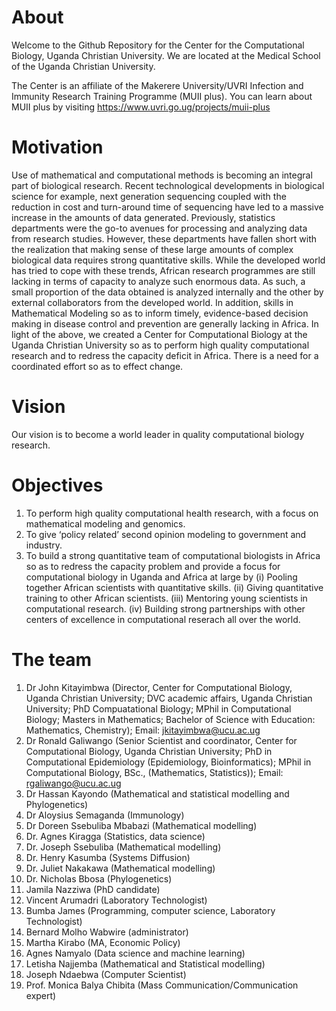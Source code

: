 # About
Welcome to the Github Repository for the Center for the Computational Biology, Uganda Christian University. We are located at the Medical School of the Uganda Christian University.

The Center is an affiliate of the Makerere University/UVRI Infection and Immunity Research Training Programme (MUII plus). You can learn about MUII plus by visiting https://www.uvri.go.ug/projects/muii-plus

# Motivation
Use of mathematical and computational methods is becoming an integral part of biological research. Recent technological developments in biological science for example, next generation sequencing coupled with the reduction in cost and turn-around time of sequencing have led to a massive increase in the amounts of data generated. Previously, statistics departments were the go-to avenues for processing and analyzing data from research studies. However, these departments have fallen short with the realization that making sense of these large amounts of complex biological data requires strong quantitative skills. While the developed world has tried to cope with these trends, African research programmes are still lacking in terms of capacity to analyze such enormous data. As such, a small proportion of the data obtained is analyzed internally and the other by external collaborators from the developed world. In addition, skills in Mathematical Modeling so as to inform timely, evidence-based decision making in disease control and prevention are generally lacking in Africa. In light of the above, we created a Center for Computational Biology at the Uganda Christian University so as to perform high quality computational research and to redress the capacity deficit in Africa. There is a need for a coordinated effort so as to effect change.

# Vision
Our vision is to become a world leader in quality computational biology research.

# Objectives
1.	To perform high quality computational health research, with a focus on mathematical modeling and genomics. 
2.	To give ‘policy related’ second opinion modeling to government and industry.
3.	To build a strong quantitative team of computational biologists in Africa so as to redress the capacity problem and provide a focus for computational biology in Uganda and Africa at large by
(i)	Pooling together African scientists with quantitative skills.
(ii) Giving quantitative training to other African scientists.
(iii) Mentoring young scientists in computational research.
(iv) Building strong partnerships with other centers of excellence in computational reserach all over the world.

# The team
1. Dr John Kitayimbwa (Director, Center for Computational Biology, Uganda Christian University; DVC academic affairs, Uganda Christian University; PhD Compuatational Biology; MPhil in Computational Biology; Masters in Mathematics; Bachelor of Science with Education: Mathematics, Chemistry); Email: jkitayimbwa@ucu.ac.ug
2. Dr Ronald Galiwango (Senior Scientist and coordinator, Center for Computational Biology, Uganda Christian University; PhD in Computational Epidemiology (Epidemiology, Bioinformatics); MPhil in Computational Biology, BSc., (Mathematics, Statistics)); Email: rgaliwango@ucu.ac.ug
3. Dr Hassan Kayondo (Mathematical and statistical modelling and Phylogenetics)
4. Dr Aloysius Semaganda (Immunology)
5. Dr Doreen Ssebuliba Mbabazi (Mathematical modelling)
6. Dr. Agnes Kiragga (Statistics, data science)
7. Dr. Joseph Ssebuliba (Mathematical modelling)
8. Dr. Henry Kasumba (Systems Diffusion)
9. Dr. Juliet Nakakawa (Mathematical modelling)
10. Dr. Nicholas Bbosa (Phylogenetics)
11. Jamila Nazziwa (PhD candidate)
12. Vincent Arumadri (Laboratory Technologist)
13. Bumba James (Programming, computer science, Laboratory Technologist)
14. Bernard Molho Wabwire (administrator)
15. Martha Kirabo (MA, Economic Policy)
16. Agnes Namyalo (Data science and machine learning)
17. Letisha Najjemba (Mathematical and Statistical modelling)
18. Joseph Ndaebwa (Computer Scientist)
19. Prof. Monica Balya Chibita (Mass Communication/Communication expert)

